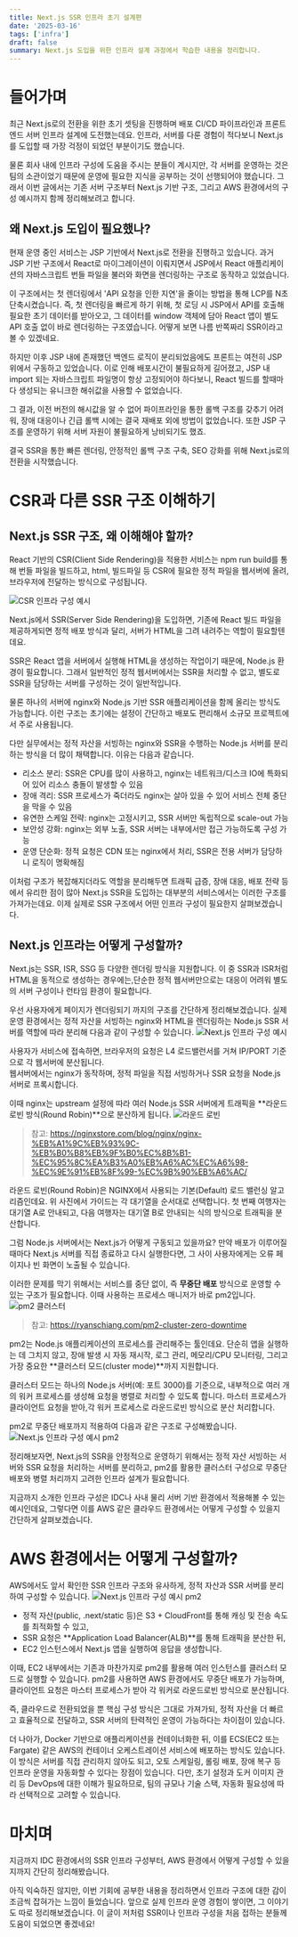 ```yaml
---
title: Next.js SSR 인프라 초기 설계편
date: '2025-03-16'
tags: ['infra']
draft: false
summary: Next.js 도입을 위한 인프라 설계 과정에서 학습한 내용을 정리합니다.
---
```


# 들어가며

최근 Next.js로의 전환을 위한 초기 셋팅을 진행하며 배포 CI/CD 파이프라인과 프론트엔드 서버 인프라 설계에 도전했는데요. 인프라, 서버를 다룬 경험이 적다보니 Next.js를 도입할 때 가장 걱정이 되었던 부분이기도 했습니다.

물론 회사 내에 인프라 구성에 도움을 주시는 분들이 계시지만, 각 서버를 운영하는 것은 팀의 소관이었기 때문에 운영에 필요한 지식을 공부하는 것이 선행되어야 했습니다. 그래서 이번 글에서는 기존 서버 구조부터 Next.js 기반 구조, 그리고 AWS 환경에서의 구성 예시까지 함께 정리해보려고 합니다.

## 왜 Next.js 도입이 필요했나?

현재 운영 중인 서비스는 JSP 기반에서 Next.js로 전환을 진행하고 있습니다. 과거 JSP 기반 구조에서 React로 마이그레이션이 이뤄지면서 JSP에서 React 애플리케이션의 자바스크립트 번들 파일을 불러와 화면을 렌더링하는 구조로 동작하고 있었습니다.

이 구조에서는 첫 렌더링에서 'API 요청을 인한 지연'을 줄이는 방법을 통해 LCP를 N초 단축시켰습니다. 즉, 첫 렌더링을 빠르게 하기 위해, 첫 로딩 시 JSP에서 API를 호출해 필요한 초기 데이터를 받아오고, 그 데이터를 window 객체에 담아 React 앱이 별도 API 호출 없이 바로 렌더링하는 구조였습니다. 어떻게 보면 나름 반쪽짜리 SSR이라고 볼 수 있겠네요.

하지만 이후 JSP 내에 존재했던 백엔드 로직이 분리되었음에도 프론트는 여전히 JSP 위에서 구동하고 있었습니다. 이로 인해 배포시간이 불필요하게 길어졌고, JSP 내 import 되는 자바스크립트 파일명이 항상 고정되어야 하다보니, React 빌드를 할때마다 생성되는 유니크한 해쉬값을 사용할 수 없었습니다.

그 결과, 이전 버전의 해시값을 알 수 없어
파이프라인을 통한 롤백 구조를 갖추기 어려워, 장애 대응이나 긴급 롤백 시에는 결국 재배포 외에 방법이 없었습니다. 또한 JSP 구조를 운영하기 위해 서버 자원이 불필요하게 낭비되기도 했죠.

결국 SSR을 통한 빠른 렌더링, 안정적인 롤백 구조 구축, SEO 강화를 위해 Next.js로의 전환을 시작했습니다.

# CSR과 다른 SSR 구조 이해하기

## Next.js SSR 구조, 왜 이해해야 할까?

React 기반의 CSR(Client Side Rendering)을 적용한 서비스는 npm run build를 통해 번들 파일을 빌드하고, html, 빌드파일 등 CSR에 필요한 정적 파일을 웹서버에 올려, 브라우저에 전달하는 방식으로 구성됩니다.

![CSR 인프라 구성 예시](/static/images/nextjs-ssr-infrastructure/asis-infra.png)

Next.js에서 SSR(Server Side Rendering)을 도입하면, 기존에 React 빌드 파일을 제공하게되면 정적 배포 방식과 달리, 서버가 HTML을 그려 내려주는 역할이 필요할텐데요.

SSR은 React 앱을 서버에서 실행해 HTML을 생성하는 작업이기 때문에, Node.js 환경이 필요합니다. 그래서 일반적인 정적 웹서버에서는 SSR을 처리할 수 없고, 별도로 SSR을 담당하는 서버를 구성하는 것이 일반적입니다.

물론 하나의 서버에 nginx와 Node.js 기반 SSR 애플리케이션을 함께 올리는 방식도 가능합니다. 이런 구조는 초기에는 설정이 간단하고 배포도 편리해서 소규모 프로젝트에서 주로 사용됩니다.

다만 실무에서는 정적 자산을 서빙하는 nginx와 SSR을 수행하는 Node.js 서버를 분리하는 방식을 더 많이 채택합니다. 이유는 다음과 같습니다.

- 리소스 분리: SSR은 CPU를 많이 사용하고, nginx는 네트워크/디스크 IO에 특화되어 있어 리소스 충돌이 발생할 수 있음
- 장애 격리: SSR 프로세스가 죽더라도 nginx는 살아 있을 수 있어 서비스 전체 중단을 막을 수 있음
- 유연한 스케일 전략: nginx는 고정시키고, SSR 서버만 독립적으로 scale-out 가능
- 보안성 강화: nginx는 외부 노출, SSR 서버는 내부에서만 접근 가능하도록 구성 가능
- 운영 단순화: 정적 요청은 CDN 또는 nginx에서 처리, SSR은 전용 서버가 담당하니 로직이 명확해짐

이처럼 구조가 복잡해지더라도 역할을 분리해두면 트래픽 급증, 장애 대응, 배포 전략 등에서 유리한 점이 많아 Next.js SSR을 도입하는 대부분의 서비스에서는 이러한 구조를 가져가는데요. 이제 실제로 SSR 구조에서 어떤 인프라 구성이 필요한지 살펴보겠습니다.

## Next.js 인프라는 어떻게 구성할까?

Next.js는 SSR, ISR, SSG 등 다양한 렌더링 방식을 지원합니다.
이 중 SSR과 ISR처럼 HTML을 동적으로 생성하는 경우에는,단순한 정적 웹서버만으로는 대응이 어려워 별도의 서버 구성이나 런타임 환경이 필요합니다.

우선 사용자에게 페이지가 렌더링되기 까지의 구조를 간단하게 정리해보겠습니다. 실제 운영 환경에서는 정적 자산을 서빙하는 nginx와 HTML을 렌더링하는 Node.js SSR 서버를 역할에 따라 분리해 다음과 같이 구성할 수 있습니다.
![Next.js 인프라 구성 예시](/static/images/nextjs-ssr-infrastructure/next-infra-1.png)

사용자가 서비스에 접속하면, 브라우저의 요청은 L4 로드밸런서를 거쳐 IP/PORT 기준으로 각 웹서버에 분산됩니다.  
웹서버에서는 nginx가 동작하며, 정적 파일을 직접 서빙하거나 SSR 요청을 Node.js 서버로 프록시합니다.

이때 nginx는 upstream 설정에 따라 여러 Node.js SSR 서버에게 트래픽을 **라운드 로빈 방식(Round Robin)**으로 분산하게 됩니다.
![라운드 로빈](https://i0.wp.com/nginxstore.com/wp-content/uploads/2023/04/image-14.png?w=685&ssl=1)

> 참고: https://nginxstore.com/blog/nginx/nginx-%EB%A1%9C%EB%93%9C-%EB%B0%B8%EB%9F%B0%EC%8B%B1-%EC%95%8C%EA%B3%A0%EB%A6%AC%EC%A6%98-%EC%9E%91%EB%8F%99-%EC%9B%90%EB%A6%AC/

라운드 로빈(Round Robin)은 NGINX에서 사용되는 기본(Default) 로드 밸런싱 알고리즘인데요. 위 사진에서 가이드는 각 대기열을 순서대로 선택합니다. 첫 번째 여행자는 대기열 A로 안내되고, 다음 여행자는 대기열 B로 안내되는 식의 방식으로 트래픽을 분산합니다.

그럼 Node.js 서버에서는 Next.js가 어떻게 구동되고 있을까요? 만약 배포가 이루어질 때마다 Next.js 서버를 직접 종료하고 다시 실행한다면, 그 사이 사용자에게는 오류 페이지나 빈 화면이 노출될 수 있습니다.

이러한 문제를 막기 위해서는 서비스를 중단 없이, 즉 **무중단 배포** 방식으로 운영할 수 있는 구조가 필요합니다. 이때 사용하는 프로세스 매니저가 바로 pm2입니다.
![pm2 클러스터](https://ryanschiang.com/_next/image?url=%2Fimages%2Fpm2-cluster-zero-downtime.jpg&w=1920&q=75)

> 참고: https://ryanschiang.com/pm2-cluster-zero-downtime

pm2는 Node.js 애플리케이션의 프로세스를 관리해주는 툴인데요. 단순히 앱을 실행하는 데 그치지 않고, 장애 발생 시 자동 재시작, 로그 관리, 메모리/CPU 모니터링, 그리고 가장 중요한 **클러스터 모드(cluster mode)**까지 지원합니다.

클러스터 모드는 하나의 Node.js 서버(예: 포트 3000)를 기준으로, 내부적으로 여러 개의 워커 프로세스를 생성해 요청을 병렬로 처리할 수 있도록 합니다.
마스터 프로세스가 클라이언트 요청을 받아,각 워커 프로세스로 라운드로빈 방식으로 분산 처리합니다.

pm2로 무중단 배포까지 적용하여 다음과 같은 구조로 구성해봤습니다.
![Next.js 인프라 구성 예시 pm2](/static/images/nextjs-ssr-infrastructure/next-infra-2.png)

정리해보자면, Next.js의 SSR을 안정적으로 운영하기 위해서는 정적 자산 서빙하는 서버와 SSR 요청을 처리하는 서버를 분리하고, pm2를 활용한 클러스터 구성으로 무중단 배포와 병렬 처리까지 고려한 인프라 설계가 필요합니다.

지금까지 소개한 인프라 구성은 IDC나 사내 물리 서버 기반 환경에서 적용해볼 수 있는 예시인데요, 그렇다면 이를 AWS 같은 클라우드 환경에서는 어떻게 구성할 수 있을지 간단하게 살펴보겠습니다.

# AWS 환경에서는 어떻게 구성할까?

AWS에서도 앞서 확인한 SSR 인프라 구조와 유사하게, 정적 자산과 SSR 서버를 분리하여 구성할 수 있습니다.
![Next.js 인프라 구성 예시 pm2](/static/images/nextjs-ssr-infrastructure/nextjs-aws.png)

- 정적 자산(public, .next/static 등)은 S3 + CloudFront를 통해 캐싱 및 전송 속도를 최적화할 수 있고,
- SSR 요청은 **Application Load Balancer(ALB)**를 통해 트래픽을 분산한 뒤,
- EC2 인스턴스에서 Next.js 앱을 실행하여 응답을 생성합니다.

이때, EC2 내부에서는 기존과 마찬가지로 pm2를 활용해 여러 인스턴스를 클러스터 모드로 실행할 수 있습니다.
pm2를 사용하면 AWS 환경에서도 무중단 배포가 가능하며, 클라이언트 요청은 마스터 프로세스가 받아 각 워커로 라운드로빈 방식으로 분산됩니다.

즉, 클라우드로 전환되었을 뿐 핵심 구성 방식은 그대로 가져가되, 정적 자산을 더 빠르고 효율적으로 전달하고, SSR 서버의 탄력적인 운영이 가능하다는 차이점이 있습니다.

더 나아가, Docker 기반으로 애플리케이션을 컨테이너화한 뒤, 이를 ECS(EC2 또는 Fargate) 같은 AWS의 컨테이너 오케스트레이션 서비스에 배포하는 방식도 있습니다.
이 방식은 서버를 직접 관리하지 않아도 되고, 오토 스케일링, 롤링 배포, 장애 복구 등 인프라 운영을 자동화할 수 있다는 장점이 있습니다. 다만, 초기 설정과 도커 이미지 관리 등 DevOps에 대한 이해가 필요하므로, 팀의 규모나 기술 스택, 자동화 필요성에 따라 선택적으로 고려할 수 있습니다.

# 마치며

지금까지 IDC 환경에서의 SSR 인프라 구성부터, AWS 환경에서 어떻게 구성할 수 있을지까지 간단히 정리해봤습니다.

아직 익숙하진 않지만, 이번 기회에 공부한 내용을 정리하면서 인프라 구조에 대한 감이 조금씩 잡혀가는 느낌이 들었습니다.
앞으로 실제 인프라 운영 경험이 쌓이면, 그 이야기도 따로 정리해보겠습니다. 이 글이 저처럼 SSR이나 인프라 구성을 처음 접하는 분들께 도움이 되었으면 좋겠네요!
